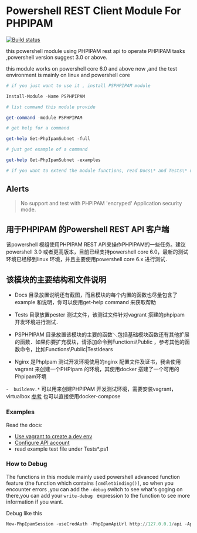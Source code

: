 # Powershell REST Client Module For PHPIPAM

[![Build status](https://ci.appveyor.com/api/projects/status/5730189ukhlife0l?svg=true)](https://ci.appveyor.com/project/yoke88/psphpipam)


this powershell module using PHPIPAM rest api to operate PHPIPAM tasks ,powershell version suggest 3.0 or above.

this module works on powershell core 6.0 and above now ,and the test environment is mainly on linux and powershell core

```Powershell
# if you just want to use it , install PSPHPIPAM module

Install-Module -Name PSPHPIPAM

# list command this module provide 

get-command -module PSPHPIPAM

# get help for a command

get-help Get-PhpIpamSubnet -full

# just get example of a command

get-help Get-PhpIpamSubnet -examples

# if you want to extend the module functions, read Docs\* and Tests\* under this project to gain idears.

```
## Alerts

> No support and test with PHPIPAM 'encryped' Application security mode. 

## 用于PHPIPAM 的Powershell REST API 客户端
该powershell 模组使用PHPIPAM REST API来操作PHPIPAM的一些任务。建议powershell 3.0 或者更高版本，目前已经支持powershell core 6.0，最新的测试环境已经移到linux 环境，并且主要使用powershell core 6.x 进行测试．


## 该模块的主要结构和文件说明

- Docs 目录放置说明还有截图，而且模块的每个内置的函数也尽量包含了example 和说明，你可以使用get-help command 来获取帮助

- Tests 目录放置pester 测试文件，该测试文件针对vagrant 搭建的phpipam 开发环境进行测试．

- PSPHPIPAM 目录放置该模块的主要的函数＼包括基础模块函数还有其他扩展的函数．如果你要扩充模块，请添加命令到Functions\Public ，参考其他的函数命令，比如Functions\Public|TestIdears

- Nginx 是PhpIpam 测试开发环境使用的nginx 配置文件及证书，我会使用vagrant 来创建一个PHPipam 的环境，其使用docker 搭建了一个可用的Phpipam环境

-　`buildenv.*` 可以用来创建PHPIPAM 开发测试环境，需要安装vagrant，virtualbox [参考](Docs/1.create_dev_env_with_vagrant.md) 也可以直接使用docker-compose 




### Examples

Read the docs:
- [Use vagrant to create a dev env](Docs/1.create_dev_env_with_vagrant.md)
- [Configure API account](Docs/2.configure_API.md)
- read example test file under Tests\*.ps1

### How to Debug
The functions in this module mainly used powershell advanced function feature (the function which contains `[cmdletbinding()]`, so when you encounter errors ,you can add the `-debug` switch to see what's goging on there,you can add your `write-debug ` expression to the function to see more information if you want.


Debug like this
``` powershell
New-PhpIpamSession -useCredAuth -PhpIpamApiUrl http://127.0.0.1/api -AppID script2 -userName admin -password password -debug
```
